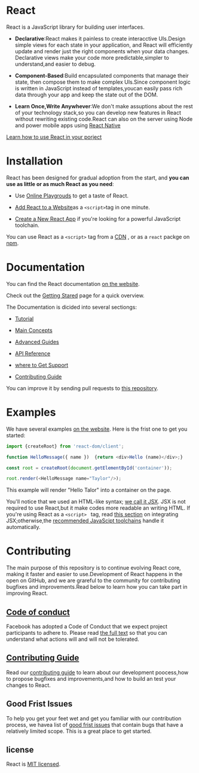 # React 

React is a JavaScript library for building user interfaces.

  * **Declarative**:React makes it painless to create interacctive UIs.Design simple views for each state in your application, and React will efficiently update and render just the right components when your data changes. Declarative views make your code more predictable,simpler to understand,and easier to debug.

  * **Component-Based**:Build encapsulated components that manage their state, then compose them to make complex UIs.Since component logic is written in JavaScript instead of templates,youcan easily pass rich data through your app and keep the state out of the DOM.

  * **Learn Once,Write Anywhever**:We don't make assuptions about the rest of your technology stack,so you can develop new features in React without rewriting existing code.React can also on the server using Node and power mobile apps using [React Native](https://reactnative.dev/)

[Learn how to use React in your porject](https://reactjs.org/docs/getting-started.html)

# Installation

React has been designed for gradual adoption from the start,
and **you can use as little or as much React as you need**:

 * Use [Online Playgrouds](https://reactjs.org/docs/getting-started.html#online-playgrounds)
 to get a taste of React.

 * [Add React to a Website](https://reactjs.org/docs/add-react-to-a-website.html)as a 
`<script>`tag in one minute.
* [Create a New React App](https://reactjs.org/docs/create-a-new-react-app.html) if you're looking for a powerful JavaScript toolchain.

You can use React as a `<script>` tag from a [CDN](https://reactjs.org/docs/cdn-links.html) ,
or as a `react` packge on [npm](https://www.npmjs.com/package/react).

# Documentation

You can find the React documentation [on the website](https://reactjs.org/).

Check out the [Getting Stared](https://reactjs.org/docs/getting-started.html)
 page for a quick overview.

 The Documentation is dicided into several sectiongs:
  
  * [Tutorial](https://reactjs.org/tutorial/tutorial.html)

  * [Main Concepts](https://reactjs.org/docs/hello-world.html)

  * [Advanced Guides](https://reactjs.org/docs/jsx-in-depth.html)

  * [API Reference](https://reactjs.org/docs/react-api.html)

  * [where to Get Support](https://reactjs.org/community/support.html)

  * [Contributing Guide](https://reactjs.org/docs/how-to-contribute.html)

You can improve it by sending pull requests to [this repository](https://github.com/reactjs/reactjs.org).

# Examples

We have several examples [on the website](https://reactjs.org/).
Here is the frist one to get you started:

```JavaScript
import {createRoot} from 'react-dom/client';

function HelloMessage({ name })  {return <div>Hello (name)</div>;}

const root = createRoot(document.getElementById('container'));

root.render(<HelloMessage name="Taylor"/>);
```

This example will render "Hello Talor" into a container on the page.

You'll notice that we used an HTML-like syntax;
[we call it JSX](https://reactjs.org/docs/introducing-jsx.html).
JSX is not required to use React,but it make codes more readable an writing HTML.
If you're using React as a `<script> ` tag,
read [this section](https://reactjs.org/docs/add-react-to-a-website.html#optional-try-react-with-jsx) 
on integrating JSX;otherwise,the [recommended JavaScipt toolchains](https://reactjs.org/docs/create-a-new-react-app.html) 
handle it automatically.

# Contributing

The main purpose of this repository is to continue evolving React core,
making it faster and easier to use.Development of React happens in the open on GitHub,
and we are grareful to the community for contributing bugfixes 
and improvements.Read below to learn how you can take part in improving React.

## [Code of conduct](https://opensource.fb.com/showcase)

Facebook has adopted a Code of Conduct that 
we expect project participants to adhere to.
Please read [the full text](https://opensource.fb.com/code-of-conduct/) so that you can 
understand what actions will and will not be tolerated.

## [Contributing Guide](https://reactjs.org/docs/how-to-contribute.html)

Read our [contributing guide](https://reactjs.org/docs/how-to-contribute.html) 
to learn about our development poocess,how to propose bugfixes 
and improvements,and how to build an test your changes to React.

## Good Frist lssues

To help you get your feet wet and get you familiar with our 
contribution process,
we havea list of [good frist issues](https://github.com/facebook/react/labels/good%20first%20issue) 
that contain bugs that have a relatively limited scope.
This is a great place to get started.

## license

React is [MIT licensed](https://github.com/facebook/react/blob/main/LICENSE).